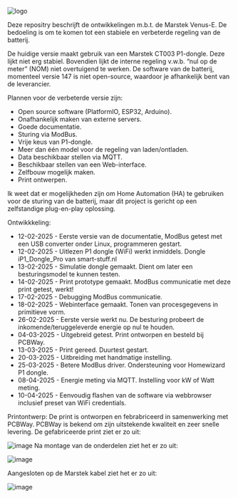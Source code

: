 
![logo](https://github.com/user-attachments/assets/343db925-dc42-4a91-88b5-51ac631e3bb0)

Deze repositry beschrijft de ontwikkelingen m.b.t. de Marstek Venus-E.  De bedoeling is om te komen tot een stabiele en verbeterde regeling van de batterij.

De huidige versie maakt gebruik van een Marstek CT003 P1-dongle.  Deze lijkt niet erg stabiel.  Bovendien lijkt de interne regeling v.w.b. “nul op de meter” (NOM) niet overtuigend te werken.  De software van de batterij, momenteel versie 147 is niet open-source, waardoor je afhankelijk bent van de leverancier.

Plannen voor de verbeterde versie zijn:
* Open source software (PlatformIO, ESP32, Arduino).
* Onafhankelijk maken van externe servers.
* Goede documentatie.
* Sturing via ModBus.
* Vrije keus van P1-dongle.
* Meer dan één model voor de regeling van laden/ontladen.
* Data beschikbaar stellen via MQTT.
* Beschikbaar stellen van een Web-interface.
* Zelfbouw mogelijk maken.
* Print ontwerpen.

Ik weet dat er mogelijkheden zijn om Home Automation (HA) te gebruiken voor de sturing van de batterij, maar dit project is gericht op een zelfstandige plug-en-play oplossing.

Ontwikkkeling:
* 12-02-2025 - Eerste versie van de documentatie, ModBus getest met een USB converter onder Linux, programmeren gestart.
* 12-02-2025 - Uitlezen P1 dongle (WiFi) werkt inmiddels.  Dongle iP1_Dongle_Pro van smart-stuff.nl
* 13-02-2025 - Simulatie dongle gemaakt.  Dient om later een besturingsmodel te kunnen testen.
* 14-02-2025 - Print prototype gemaakt.  ModBus communicatie met deze print getest, werkt!
* 17-02-2025 - Debugging ModBus communicatie.
* 18-02-2025 - Webinterface gemaakt. Tonen van procesgegevens in primitieve vorm.
* 26-02-2025 - Eerste versie werkt nu.  De besturing probeert de inkomende/teruggeleverde energie op nul te houden.
* 04-03-2025 - Uitgebreid getest.  Print ontworpen en besteld bij PCBWay.
* 13-03-2025 - Print gereed. Duurtest gestart.
* 20-03-2025 - Uitbreiding met handmatige instelling.
* 25-03-2025 - Betere ModBus driver. Ondersteuning voor Homewizard P1 dongle.
* 08-04-2025 - Energie meting via MQTT.  Instelling voor kW of Watt meting.
* 10-04-2025 - Eenvoudig flashen van de software via webbrowser inclusief preset van WiFi credentials.

Printontwerp:
De print is ontworpen en febrabriceerd in samenwerking met PCBWay.  PCBWay is bekend om zijn uitstekende kwaliteit en zeer snelle levering.  De gefabriceerde print ziet er zo uit:

![image](https://github.com/user-attachments/assets/1456eb45-89a0-4ce3-8583-d6aa8df0ffdf)
Na montage van de onderdelen ziet het er zo uit:

![image](https://github.com/user-attachments/assets/35b91f00-dbfa-4109-9661-561494a5d8fc)

Aangesloten op de Marstek kabel ziet het er zo uit:

![image](https://github.com/user-attachments/assets/3c637cd9-2cd4-4d71-962b-d980cc887dc8)

